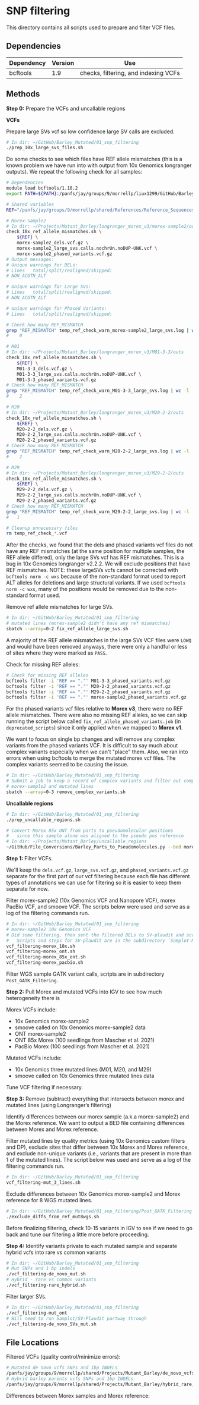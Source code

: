 # SNP filtering

This directory contains all scripts used to prepare and filter VCF files.

## Dependencies

| Dependency | Version | Use |
| ---------- | ------- | --- |
| bcftools | 1.9 | checks, filtering, and indexing VCFs |

## Methods

**Step 0:** Prepare the VCFs and uncallable regions

**VCFs**

Prepare large SVs vcf so low confidence large SV calls are excluded.

```bash
# In dir: ~/GitHub/Barley_Mutated/01_snp_filtering
./prep_10x_large_svs_files.sh
```

Do some checks to see which files have REF allele mismatches (this is a known problem we have run into with output from 10x Genomics longranger outputs). We repeat the following check for all samples:

```bash
# Dependencies
module load bcftools/1.10.2
export PATH=${PATH}:/panfs/jay/groups/9/morrellp/liux1299/GitHub/Barley_Mutated/01_snp_filtering

# Shared variables
REF="/panfs/jay/groups/9/morrellp/shared/References/Reference_Sequences/Barley/Morex_v3/Barley_MorexV3_pseudomolecules_parts.fasta"

# Morex-sample2
# In dir: ~/Projects/Mutant_Barley/longranger_morex_v3/morex-sample2/outs
check_10x_ref_allele_mismatches.sh \
    ${REF} \
    morex-sample2_dels.vcf.gz \
    morex-sample2_large_svs.calls.nochrUn.noDUP-UNK.vcf \
    morex-sample2_phased_variants.vcf.gz
# Output messages:
# Unique warnings for DELs:
# Lines   total/split/realigned/skipped:
# NON_ACGTN_ALT

# Unique warnings for Large SVs:
# Lines   total/split/realigned/skipped:
# NON_ACGTN_ALT

# Unique warnings for Phased Variants:
# Lines   total/split/realigned/skipped:

# Check how many REF_MISMATCH
grep "REF_MISMATCH" temp_ref_check_warn_morex-sample2_large_svs.log | wc -l
#    0

# M01
# In dir: ~/Projects/Mutant_Barley/longranger_morex_v3/M01-3-3/outs
check_10x_ref_allele_mismatches.sh \
    ${REF} \
    M01-3-3_dels.vcf.gz \
    M01-3-3_large_svs.calls.nochrUn.noDUP-UNK.vcf \
    M01-3-3_phased_variants.vcf.gz
# Check how many REF_MISMATCH
grep "REF_MISMATCH" temp_ref_check_warn_M01-3-3_large_svs.log | wc -l
#    2

# M20
# In dir: ~/Projects/Mutant_Barley/longranger_morex_v3/M20-2-2/outs
check_10x_ref_allele_mismatches.sh \
    ${REF} \
    M20-2-2_dels.vcf.gz \
    M20-2-2_large_svs.calls.nochrUn.noDUP-UNK.vcf \
    M20-2-2_phased_variants.vcf.gz
# Check how many REF_MISMATCH
grep "REF_MISMATCH" temp_ref_check_warn_M20-2-2_large_svs.log | wc -l
#    2

# M29
# In dir: ~/Projects/Mutant_Barley/longranger_morex_v3/M29-2-2/outs
check_10x_ref_allele_mismatches.sh \
    ${REF} \
    M29-2-2_dels.vcf.gz \
    M29-2-2_large_svs.calls.nochrUn.noDUP-UNK.vcf \
    M29-2-2_phased_variants.vcf.gz
# Check how many REF_MISMATCH
grep "REF_MISMATCH" temp_ref_check_warn_M29-2-2_large_svs.log | wc -l
#   1

# Cleanup unnecessary files
rm temp_ref_check_*.vcf
```

After the checks, we found that the dels and phased variants vcf files do not have any REF mismatches (at the same position for multiple samples, the REF allele differed), only the large SVs vcf has REF mismatches. This is a bug in 10x Genomics longranger v2.2.2. We will exclude positions that have REF mismatches. NOTE: these largeSVs vcfs cannot be corrected with `bcftools norm -c wxs` because of the non-standard format used to report ALT alleles for deletions and large structural variants. If we used `bcftools norm -c wxs`, many of the positions would be removed due to the non-standard format used.

Remove ref allele mismatches for large SVs.

```bash
# In dir: ~/GitHub/Barley_Mutated/01_snp_filtering
# mutated lines (morex-sample2 didn't have any ref mismatches)
sbatch --array=0-2 fix_ref_allele_large_svs.sh
```

A majority of the REF allele mismatches in the large SVs VCF files were `LOWQ` and would have been removed anyways, there were only a handful or less of sites where they were marked as `PASS`.

Check for missing REF alleles:

```bash
# Check for missing REF alleles
bcftools filter -i 'REF == "."' M01-3-3_phased_variants.vcf.gz
bcftools filter -i 'REF == "."' M20-2-2_phased_variants.vcf.gz
bcftools filter -i 'REF == "."' M29-2-2_phased_variants.vcf.gz
bcftools filter -i 'REF == "."' morex-sample2_phased_variants.vcf.gz
```

For the phased variants vcf files relative to **Morex v3**, there were no REF allele mismatches. There were also no missing REF alleles, so we can skip running the script below called `fix_ref_allele_phased_variants.job` (in `deprecated_scripts`) since it only applied when we mapped to **Morex v1**.

We want to focus on single bp changes and will remove any complex variants from the phased variants VCF. It is difficult to say much about complex variants especially when we can't "place" them. Also, we ran into errors when using bcftools to merge the mutated morex vcf files. The complex variants seemed to be causing the issue.

```bash
# In dir: ~/GitHub/Barley_Mutated/01_snp_filtering
# Submit a job to keep a record of complex variants and filter out complex variants
# morex-sample2 and mutated lines
sbatch --array=0-3 remove_complex_variants.sh
```

**Uncallable regions**

```bash
# In dir: ~/GitHub/Barley_Mutated/01_snp_filtering
./prep_uncallable_regions.sh

# Convert Morex 85x ONT from parts to pseudomolecular positions
#   since this sample alone was aligned to the pseudo pos reference
# In dir: ~/Projects/Mutant_Barley/uncallable_regions
~/GitHub/File_Conversions/Barley_Parts_to_Pseudomolecules.py --bed morex_v3_combined_uncallable.low_complexity.nochrUn.bed morex_v3 > morex_v3_combined_uncallable.low_complexity.nochrUn.pseudo_pos.bed
```

**Step 1:** Filter VCFs.

We'll keep the `dels.vcf.gz`, `large_svs.vcf.gz`, and `phased_variants.vcf.gz` separate for the first part of our vcf filtering because each file has different types of annotations we can use for filtering so it is easier to keep them separate for now.

Filter morex-sample2 (10x Genomics VCF and Nanopore VCF), morex PacBio VCF, and smoove VCF. The scripts below were used and serve as a log of the filtering commands run.

```bash
# In dir: ~/GitHub/Barley_Mutated/01_snp_filtering
# morex-sample2 10x Genomics VCF
# Did some filtering, then sent the filtered DELs to SV-plaudit and scored them.
#   Scripts and steps for SV-plaudit are in the subdirectory `Samplot-Morex`
vcf_filtering-morex_10x.sh
vcf_filtering-morex_ont.sh
vcf_filtering-morex_85x_ont.sh
vcf_filtering-morex_pacbio.sh
```

Filter WGS sample GATK variant calls, scripts are in subdirectory `Post_GATK_Filtering`.

**Step 2:** Pull Morex and mutated VCFs into IGV to see how much heterogeneity there is

Morex VCFs include:
- 10x Genomics morex-sample2
- smoove called on 10x Genomics morex-sample2 data
- ONT morex-sample2
- ONT 85x Morex (100 seedlings from Mascher et al. 2021)
- PacBio Morex (100 seedlings from Mascher et al. 2021)

Mutated VCFs include:
- 10x Genomics three mutated lines (M01, M20, and M29)
- smoove called on 10x Genomics three mutated lines data

Tune VCF filtering if necessary.

**Step 3:** Remove (subtract) everything that intersects between morex and mutated lines (using Longranger’s filtering)

Identify differences between our morex sample (a.k.a morex-sample2) and the Morex reference. We want to output a BED file containing differences between Morex and Morex reference.

Filter mutated lines by quality metrics (using 10x Genomics custom filters and DP), exclude sites that differ between 10x Morex and Morex reference, and exclude non-unique variants (i.e., variants that are present in more than 1 of the mutated lines). The script below was used and serve as a log of the filtering commands run.

```bash
# In dir: ~/GitHub/Barley_Mutated/01_snp_filtering
vcf_filtering-mut_3_lines.sh
```

Exclude differences between 10x Genomics morex-sample2 and Morex reference for 8 WGS mutated lines.

```bash
# In dir: ~/GitHub/Barley_Mutated/01_snp_filtering/Post_GATK_Filtering
./exclude_diffs_from_ref_mut8wgs.sh
```

Before finalizing filtering, check 10-15 variants in IGV to see if we need to go back and tune our filtering a little more before proceeding.

**Step 4:** Identify variants private to each mutated sample and separate hybrid vcfs into rare vs common variants

```bash
# In dir: ~/GitHub/Barley_Mutated/01_snp_filtering
# Mut SNPs and 1 bp indels
./vcf_filtering-de_novo_mut.sh
# Hybrid - rare vs common variants
./vcf_filtering-rare_hybrid.sh
```

Filter larger SVs.

```bash
# In dir: ~/GitHub/Barley_Mutated/01_snp_filtering
./vcf_filtering-mut_ont
# Will need to run Samplot/SV-Plaudit partway through
./vcf_filtering-de_novo_SVs_mut.sh
```

## File Locations

Filtered VCFs (quality control/minimize errors):

```bash
# Mutated de novo vcfs SNPs and 1bp INDELs
/panfs/jay/groups/9/morrellp/shared/Projects/Mutant_Barley/de_novo_vcfs
# Hybrid barley parents vcfs SNPs and 1bp INDELs
/panfs/jay/groups/9/morrellp/shared/Projects/Mutant_Barley/hybrid_rare_vcfs
```

Differences between Morex samples and Morex reference:

